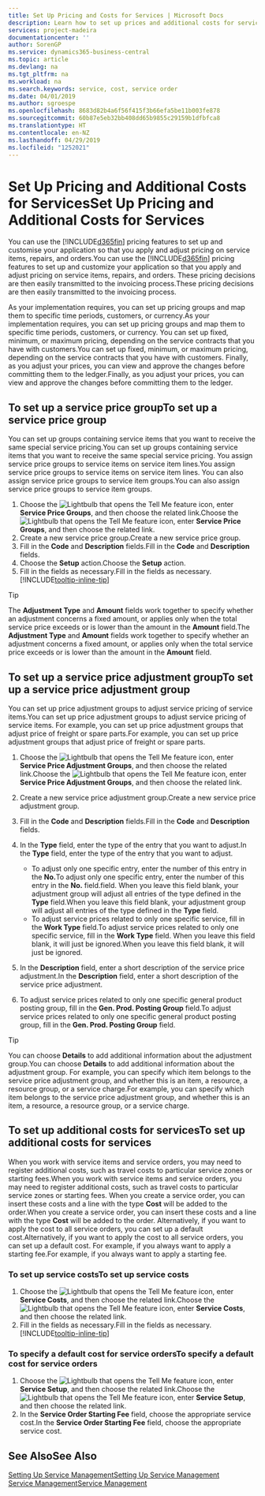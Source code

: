```yaml
---
title: Set Up Pricing and Costs for Services | Microsoft Docs
description: Learn how to set up prices and additional costs for services.
services: project-madeira
documentationcenter: ''
author: SorenGP
ms.service: dynamics365-business-central
ms.topic: article
ms.devlang: na
ms.tgt_pltfrm: na
ms.workload: na
ms.search.keywords: service, cost, service order
ms.date: 04/01/2019
ms.author: sgroespe
ms.openlocfilehash: 8683d82b4a6f56f415f3b66efa5be11b003fe878
ms.sourcegitcommit: 60b87e5eb32bb408dd65b9855c29159b1dfbfca8
ms.translationtype: HT
ms.contentlocale: en-NZ
ms.lasthandoff: 04/29/2019
ms.locfileid: "1252021"
---
```

# <a name="set-up-pricing-and-additional-costs-for-services"></a><span data-ttu-id="98dc7-103">Set Up Pricing and Additional Costs for Services</span><span class="sxs-lookup"><span data-stu-id="98dc7-103">Set Up Pricing and Additional Costs for Services</span></span>
<span data-ttu-id="98dc7-104">You can use the [!INCLUDE[d365fin](includes/d365fin_md.md)] pricing features to set up and customise your application so that you apply and adjust pricing on service items, repairs, and orders.</span><span class="sxs-lookup"><span data-stu-id="98dc7-104">You can use the [!INCLUDE[d365fin](includes/d365fin_md.md)] pricing features to set up and customize your application so that you apply and adjust pricing on service items, repairs, and orders.</span></span> <span data-ttu-id="98dc7-105">These pricing decisions are then easily transmitted to the invoicing process.</span><span class="sxs-lookup"><span data-stu-id="98dc7-105">These pricing decisions are then easily transmitted to the invoicing process.</span></span>  
  
<span data-ttu-id="98dc7-106">As your implementation requires, you can set up pricing groups and map them to specific time periods, customers, or currency.</span><span class="sxs-lookup"><span data-stu-id="98dc7-106">As your implementation requires, you can set up pricing groups and map them to specific time periods, customers, or currency.</span></span> <span data-ttu-id="98dc7-107">You can set up fixed, minimum, or maximum pricing, depending on the service contracts that you have with customers.</span><span class="sxs-lookup"><span data-stu-id="98dc7-107">You can set up fixed, minimum, or maximum pricing, depending on the service contracts that you have with customers.</span></span> <span data-ttu-id="98dc7-108">Finally, as you adjust your prices, you can view and approve the changes before committing them to the ledger.</span><span class="sxs-lookup"><span data-stu-id="98dc7-108">Finally, as you adjust your prices, you can view and approve the changes before committing them to the ledger.</span></span>  

## <a name="to-set-up-a-service-price-group"></a><span data-ttu-id="98dc7-109">To set up a service price group</span><span class="sxs-lookup"><span data-stu-id="98dc7-109">To set up a service price group</span></span>
<span data-ttu-id="98dc7-110">You can set up groups containing service items that you want to receive the same special service pricing.</span><span class="sxs-lookup"><span data-stu-id="98dc7-110">You can set up groups containing service items that you want to receive the same special service pricing.</span></span> <span data-ttu-id="98dc7-111">You assign service price groups to service items on service item lines.</span><span class="sxs-lookup"><span data-stu-id="98dc7-111">You assign service price groups to service items on service item lines.</span></span> <span data-ttu-id="98dc7-112">You can also assign service price groups to service item groups.</span><span class="sxs-lookup"><span data-stu-id="98dc7-112">You can also assign service price groups to service item groups.</span></span>  

1. <span data-ttu-id="98dc7-113">Choose the ![Lightbulb that opens the Tell Me feature](media/ui-search/search_small.png "Tell me what you want to do") icon, enter **Service Price Groups**, and then choose the related link.</span><span class="sxs-lookup"><span data-stu-id="98dc7-113">Choose the ![Lightbulb that opens the Tell Me feature](media/ui-search/search_small.png "Tell me what you want to do") icon, enter **Service Price Groups**, and then choose the related link.</span></span>  
2. <span data-ttu-id="98dc7-114">Create a new service price group.</span><span class="sxs-lookup"><span data-stu-id="98dc7-114">Create a new service price group.</span></span>  
3. <span data-ttu-id="98dc7-115">Fill in the **Code** and **Description** fields.</span><span class="sxs-lookup"><span data-stu-id="98dc7-115">Fill in the **Code** and **Description** fields.</span></span>  
4. <span data-ttu-id="98dc7-116">Choose the **Setup** action.</span><span class="sxs-lookup"><span data-stu-id="98dc7-116">Choose the **Setup** action.</span></span>  
2. <span data-ttu-id="98dc7-117">Fill in the fields as necessary.</span><span class="sxs-lookup"><span data-stu-id="98dc7-117">Fill in the fields as necessary.</span></span> [!INCLUDE[tooltip-inline-tip](includes/tooltip-inline-tip_md.md)]  

 > [!Tip]
 > <span data-ttu-id="98dc7-118">The **Adjustment Type** and **Amount** fields work together to specify whether an adjustment concerns a fixed amount, or applies only when the total service price exceeds or is lower than the amount in the **Amount** field.</span><span class="sxs-lookup"><span data-stu-id="98dc7-118">The **Adjustment Type** and **Amount** fields work together to specify whether an adjustment concerns a fixed amount, or applies only when the total service price exceeds or is lower than the amount in the **Amount** field.</span></span>  

## <a name="to-set-up-a-service-price-adjustment-group"></a><span data-ttu-id="98dc7-119">To set up a service price adjustment group</span><span class="sxs-lookup"><span data-stu-id="98dc7-119">To set up a service price adjustment group</span></span>  
<span data-ttu-id="98dc7-120">You can set up price adjustment groups to adjust service pricing of service items.</span><span class="sxs-lookup"><span data-stu-id="98dc7-120">You can set up price adjustment groups to adjust service pricing of service items.</span></span> <span data-ttu-id="98dc7-121">For example, you can set up price adjustment groups that adjust price of freight or spare parts.</span><span class="sxs-lookup"><span data-stu-id="98dc7-121">For example, you can set up price adjustment groups that adjust price of freight or spare parts.</span></span>  
  
1. <span data-ttu-id="98dc7-122">Choose the ![Lightbulb that opens the Tell Me feature](media/ui-search/search_small.png "Tell me what you want to do") icon, enter **Service Price Adjustment Groups**, and then choose the related link.</span><span class="sxs-lookup"><span data-stu-id="98dc7-122">Choose the ![Lightbulb that opens the Tell Me feature](media/ui-search/search_small.png "Tell me what you want to do") icon, enter **Service Price Adjustment Groups**, and then choose the related link.</span></span>  
2. <span data-ttu-id="98dc7-123">Create a new service price adjustment group.</span><span class="sxs-lookup"><span data-stu-id="98dc7-123">Create a new service price adjustment group.</span></span>  
3. <span data-ttu-id="98dc7-124">Fill in the **Code** and **Description** fields.</span><span class="sxs-lookup"><span data-stu-id="98dc7-124">Fill in the **Code** and **Description** fields.</span></span>  
4. <span data-ttu-id="98dc7-125">In the **Type** field, enter the type of the entry that you want to adjust.</span><span class="sxs-lookup"><span data-stu-id="98dc7-125">In the **Type** field, enter the type of the entry that you want to adjust.</span></span>  
  
    * <span data-ttu-id="98dc7-126">To adjust only one specific entry, enter the number of this entry in the **No.**</span><span class="sxs-lookup"><span data-stu-id="98dc7-126">To adjust only one specific entry, enter the number of this entry in the **No.**</span></span> <span data-ttu-id="98dc7-127">field.</span><span class="sxs-lookup"><span data-stu-id="98dc7-127">field.</span></span> <span data-ttu-id="98dc7-128">When you leave this field blank, your adjustment group will adjust all entries of the type defined in the **Type** field.</span><span class="sxs-lookup"><span data-stu-id="98dc7-128">When you leave this field blank, your adjustment group will adjust all entries of the type defined in the **Type** field.</span></span>  
    * <span data-ttu-id="98dc7-129">To adjust service prices related to only one specific service, fill in the **Work Type** field.</span><span class="sxs-lookup"><span data-stu-id="98dc7-129">To adjust service prices related to only one specific service, fill in the **Work Type** field.</span></span> <span data-ttu-id="98dc7-130">When you leave this field blank, it will just be ignored.</span><span class="sxs-lookup"><span data-stu-id="98dc7-130">When you leave this field blank, it will just be ignored.</span></span>  
  
5. <span data-ttu-id="98dc7-131">In the **Description** field, enter a short description of the service price adjustment.</span><span class="sxs-lookup"><span data-stu-id="98dc7-131">In the **Description** field, enter a short description of the service price adjustment.</span></span>  
6. <span data-ttu-id="98dc7-132">To adjust service prices related to only one specific general product posting group, fill in the **Gen. Prod. Posting Group** field.</span><span class="sxs-lookup"><span data-stu-id="98dc7-132">To adjust service prices related to only one specific general product posting group, fill in the **Gen. Prod. Posting Group** field.</span></span>

> [!Tip]
> <span data-ttu-id="98dc7-133">You can choose **Details** to add additional information about the adjustment group.</span><span class="sxs-lookup"><span data-stu-id="98dc7-133">You can choose **Details** to add additional information about the adjustment group.</span></span> <span data-ttu-id="98dc7-134">For example, you can specify which item belongs to the service price adjustment group, and whether this is an item, a resource, a resource group, or a service charge.</span><span class="sxs-lookup"><span data-stu-id="98dc7-134">For example, you can specify which item belongs to the service price adjustment group, and whether this is an item, a resource, a resource group, or a service charge.</span></span>  

## <a name="to-set-up-additional-costs-for-services"></a><span data-ttu-id="98dc7-135">To set up additional costs for services</span><span class="sxs-lookup"><span data-stu-id="98dc7-135">To set up additional costs for services</span></span>
<span data-ttu-id="98dc7-136">When you work with service items and service orders, you may need to register additional costs, such as travel costs to particular service zones or starting fees.</span><span class="sxs-lookup"><span data-stu-id="98dc7-136">When you work with service items and service orders, you may need to register additional costs, such as travel costs to particular service zones or starting fees.</span></span> <span data-ttu-id="98dc7-137">When you create a service order, you can insert these costs and a line with the type **Cost** will be added to the order.</span><span class="sxs-lookup"><span data-stu-id="98dc7-137">When you create a service order, you can insert these costs and a line with the type **Cost** will be added to the order.</span></span> <span data-ttu-id="98dc7-138">Alternatively, if you want to apply the cost to all service orders, you can set up a default cost.</span><span class="sxs-lookup"><span data-stu-id="98dc7-138">Alternatively, if you want to apply the cost to all service orders, you can set up a default cost.</span></span> <span data-ttu-id="98dc7-139">For example, if you always want to apply a starting fee.</span><span class="sxs-lookup"><span data-stu-id="98dc7-139">For example, if you always want to apply a starting fee.</span></span>
  
### <a name="to-set-up-service-costs"></a><span data-ttu-id="98dc7-140">To set up service costs</span><span class="sxs-lookup"><span data-stu-id="98dc7-140">To set up service costs</span></span>
1. <span data-ttu-id="98dc7-141">Choose the ![Lightbulb that opens the Tell Me feature](media/ui-search/search_small.png "Tell me what you want to do") icon, enter **Service Costs**, and then choose the related link.</span><span class="sxs-lookup"><span data-stu-id="98dc7-141">Choose the ![Lightbulb that opens the Tell Me feature](media/ui-search/search_small.png "Tell me what you want to do") icon, enter **Service Costs**, and then choose the related link.</span></span> 
2. <span data-ttu-id="98dc7-142">Fill in the fields as necessary.</span><span class="sxs-lookup"><span data-stu-id="98dc7-142">Fill in the fields as necessary.</span></span> [!INCLUDE[tooltip-inline-tip](includes/tooltip-inline-tip_md.md)]  

### <a name="to-specify-a-default-cost-for-service-orders"></a><span data-ttu-id="98dc7-143">To specify a default cost for service orders</span><span class="sxs-lookup"><span data-stu-id="98dc7-143">To specify a default cost for service orders</span></span>
1. <span data-ttu-id="98dc7-144">Choose the ![Lightbulb that opens the Tell Me feature](media/ui-search/search_small.png "Tell me what you want to do") icon, enter **Service Setup**, and then choose the related link.</span><span class="sxs-lookup"><span data-stu-id="98dc7-144">Choose the ![Lightbulb that opens the Tell Me feature](media/ui-search/search_small.png "Tell me what you want to do") icon, enter **Service Setup**, and then choose the related link.</span></span> 
2. <span data-ttu-id="98dc7-145">In the **Service Order Starting Fee** field, choose the appropriate service cost.</span><span class="sxs-lookup"><span data-stu-id="98dc7-145">In the **Service Order Starting Fee** field, choose the appropriate service cost.</span></span>

## <a name="see-also"></a><span data-ttu-id="98dc7-146">See Also</span><span class="sxs-lookup"><span data-stu-id="98dc7-146">See Also</span></span>
[<span data-ttu-id="98dc7-147">Setting Up Service Management</span><span class="sxs-lookup"><span data-stu-id="98dc7-147">Setting Up Service Management</span></span>](service-setup-service.md)  
[<span data-ttu-id="98dc7-148">Service Management</span><span class="sxs-lookup"><span data-stu-id="98dc7-148">Service Management</span></span>](service-service.md)  
